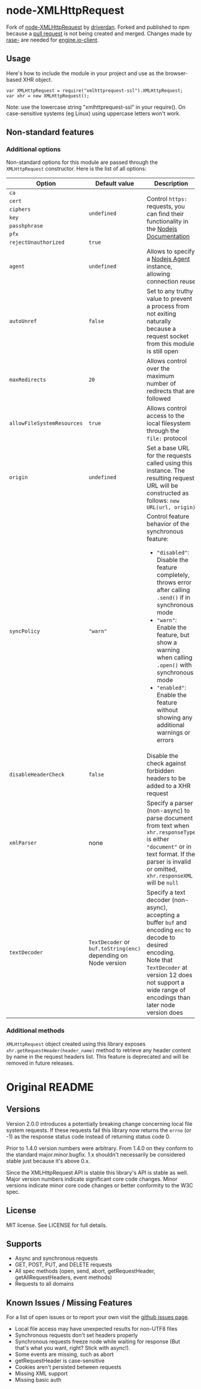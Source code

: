 # node-XMLHttpRequest #

Fork of [node-XMLHttpRequest](https://github.com/driverdan/node-XMLHttpRequest) by [driverdan](http://driverdan.com). Forked and published to npm because a [pull request](https://github.com/rase-/node-XMLHttpRequest/commit/a6b6f296e0a8278165c2d0270d9840b54d5eeadd) is not being created and merged. Changes made by [rase-](https://github.com/rase-/node-XMLHttpRequest/tree/add/ssl-support) are needed for [engine.io-client](https://github.com/Automattic/engine.io-client).

## Usage ## 

Here's how to include the module in your project and use as the browser-based
XHR object.

	var XMLHttpRequest = require("xmlhttprequest-ssl").XMLHttpRequest;
	var xhr = new XMLHttpRequest();

Note: use the lowercase string "xmlhttprequest-ssl" in your require(). On
case-sensitive systems (eg Linux) using uppercase letters won't work.

## Non-standard features ##
### Additional options ###

Non-standard options for this module are passed through the `XMLHttpRequest` constructor. Here is the list of all options:

<table>
    <thead>
        <tr>
            <th>Option</th>
            <th>Default value</th>
            <th>Description</th>
        </tr>
    </thead>
    <tbody>
        <tr>
            <td><code>ca</code></td>
            <td rowspan="6"><code>undefined</code></td>
            <td rowspan="7">Control <code>https:</code> requests, you can find their functionality in the <a href="https://nodejs.org/api/https.html#httpsrequestoptions-callback">Nodejs Documentation</a></td>
        </tr>
        <tr>
            <td><code>cert</code></td>
        </tr>
        <tr>
            <td><code>ciphers</code></td>
        </tr>
		<tr>
            <td><code>key</code></td>
        </tr>
		<tr>
            <td><code>passhphrase</code></td>
        </tr>
		<tr>
            <td><code>pfx</code></td>
        </tr>
		<tr>
            <td><code>rejectUnauthorized</code></td>
			<td><code>true</code></td>
        </tr>
		<tr>
            <td><code>agent</code></td>
			<td><code>undefined</code></td>
			<td>Allows to specify a <a href="https://nodejs.org/api/https.html#class-httpsagent">Nodejs Agent</a> instance, allowing connection reuse</td>
        </tr>
		<tr>
            <td><code>autoUnref</code></td>
			<td><code>false</code></td>
			<td>Set to any truthy value to prevent a process from not exiting naturally because a request socket from this module is still open</td>
        </tr>
		<tr>
            <td><code>maxRedirects</code></td>
			<td><code>20</code></td>
			<td>Allows control over the maximum number of redirects that are followed</td>
        </tr>
		<tr>
            <td><code>allowFileSystemResources</code></td>
			<td><code>true</code></td>
			<td>Allows control access to the local filesystem through the <code>file:</code> protocol</td>
        </tr>
		<tr>
            <td><code>origin</code></td>
			<td><code>undefined</code></td>
			<td>Set a base URL for the requests called using this instance. The resulting request URL will be constructed as follows: <code>new URL(url, origin)</code></td>
        </tr>
		<tr>
            <td><code>syncPolicy</code></td>
			<td><code>"warn"</code></td>
			<td>Control feature behavior of the synchronous feature:<ul><li><code>"disabled"</code>: Disable the feature completely, throws error after calling <code>.send()</code> if in synchronous mode</li><li><code>"warn"</code>: Enable the feature, but show a warning when calling <code>.open()</code> with synchronous mode</li><li><code>"enabled"</code>: Enable the feature without showing any additional warnings or errors</li></ul></td>
        </tr>
		<tr>
            <td><code>disableHeaderCheck</code></td>
			<td><code>false</code></td>
			<td>Disable the check against forbidden headers to be added to a XHR request</td>
        </tr>
		<tr>
            <td><code>xmlParser</code></td>
			<td>none</td>
			<td>Specify a parser (non-async) to parse document from text when <code>xhr.responseType</code> is either <code>"document"</code> or in text format. If the parser is invalid or omitted, <code>xhr.responseXML</code> will be <code>null</code></td>
        </tr>
		<tr>
            <td><code>textDecoder</code></td>
			<td><code>TextDecoder</code> or <code>buf.toString(enc)</code> depending on Node version</td>
			<td>Specify a text decoder (non-async), accepting a buffer <code>buf</code> and encoding <code>enc</code> to decode to desired encoding.<br>Note that <code>TextDecoder</code> at version 12 does not support a wide range of encodings than later node version does</td>
        </tr>
    </tbody>
</table>

### Additional methods ###
`XMLHttpRequest` object created using this library exposes `xhr.getRequestHeader(header_name)` method to retrieve any header content by name in the request headers list. This feature is deprecated and will be removed in future releases.

# Original README #

## Versions ##

Version 2.0.0 introduces a potentially breaking change concerning local file system requests.
If these requests fail this library now returns the `errno` (or -1) as the response status code instead of
returning status code 0.

Prior to 1.4.0 version numbers were arbitrary. From 1.4.0 on they conform to
the standard major.minor.bugfix. 1.x shouldn't necessarily be considered
stable just because it's above 0.x.

Since the XMLHttpRequest API is stable this library's API is stable as
well. Major version numbers indicate significant core code changes.
Minor versions indicate minor core code changes or better conformity to
the W3C spec.

## License ##

MIT license. See LICENSE for full details.

## Supports ##

* Async and synchronous requests
* GET, POST, PUT, and DELETE requests
* All spec methods (open, send, abort, getRequestHeader,
  getAllRequestHeaders, event methods)
* Requests to all domains

## Known Issues / Missing Features ##

For a list of open issues or to report your own visit the [github issues
page](https://github.com/driverdan/node-XMLHttpRequest/issues).

* Local file access may have unexpected results for non-UTF8 files
* Synchronous requests don't set headers properly
* Synchronous requests freeze node while waiting for response (But that's what you want, right? Stick with async!).
* Some events are missing, such as abort
* getRequestHeader is case-sensitive
* Cookies aren't persisted between requests
* Missing XML support
* Missing basic auth
